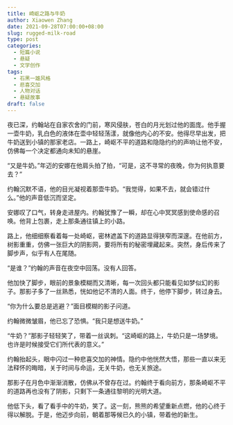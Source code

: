 ```yaml
---
title: 崎岖之路与牛奶
author: Xiaowen Zhang
date: 2021-09-28T07:00:00+08:00
slug: rugged-milk-road
type: post
categories:
  - 短篇小说
  - 悬疑
  - 文学创作
tags:
  - 石黑一雄风格
  - 悲喜交加
  - 人物对话
  - 悬疑故事
draft: false
---
```


夜已深，约翰站在自家农舍的门前，寒风侵肤，苍白的月光划过他的面庞。他手握一壶牛奶，乳白色的液体在壶中轻轻荡漾，就像他内心的不安。他得尽早出发，把牛奶送到小镇的那家老店。一路上，崎岖不平的道路和隐隐约约的声响让他不安，仿佛每一个决定都通向未知的悬崖。

“又是牛奶。”年迈的安娜在他肩头拍了拍，“可是，这不寻常的夜晚，你为何执意要去？”

约翰沉默不语，他的目光凝视着那壶牛奶。“我觉得，如果不去，就会错过什么。”他的声音低沉而坚定。

安娜叹了口气，转身走进屋内。约翰犹豫了一瞬，却在心中冥冥感到使命感的召唤。他背上包裹，走上那条通往镇上的小路。

路上，他细细察看着每一处崎岖，密林遮盖下的道路显得狭窄而深邃。在他前方，树影重重，仿佛一张巨大的阴影网，要将所有的秘密埋藏起来。突然，身后传来了脚步声，似乎有人在尾随。

“是谁？”约翰的声音在夜空中回荡。没有人回答。

他加快了脚步，眼前的景象模糊而又清晰，每一次回头都只能看见如梦似幻的影子。那影子多了一丝熟悉，恍如他记不清的人面。终于，他停下脚步，转过身去。

“你为什么要总是逃避？”面目模糊的影子问道。

约翰微微皱眉，他已忘了恐惧。“我只是想送牛奶。”

“牛奶？”那影子轻轻笑了，带着一丝讽刺。“这崎岖的路上，牛奶只是一场梦境。也许是时候接受它们所代表的意义。”

约翰抬起头，眼中闪过一种悲喜交加的神情。隐约中他恍然大悟，那些一直以来无法释怀的晦暗，关于时间与命运，无关牛奶，也无关旅途。

那影子在月色中渐渐消散，仿佛从不曾存在过。约翰终于看向前方，那条崎岖不平的道路再也没有了阴影，只剩下一条通往黎明的光明大道。

他低下头，看了看手中的牛奶，笑了。这一刻，熊熊的希望重新点燃，他的心终于得以解脱。于是，他迈步向前，朝着那等候已久的小镇，带着他的新生。